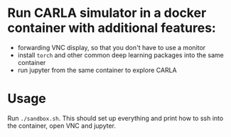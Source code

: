 # Run CARLA simulator in a docker container with additional features:
 - forwarding VNC display, so that you don't have to use a monitor
 - install `torch` and other common deep learning packages into the same container
 - run jupyter from the same container to explore CARLA

# Usage
Run `./sandbox.sh`. This should set up everything and print how to ssh into the container, open VNC and jupyter.
